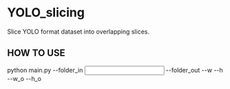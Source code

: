 # YOLO_slicing
Slice YOLO format dataset into overlapping slices.

## HOW TO USE

python main.py --folder_in <input folder> --folder_out <output folder> --w <slice width> --h <slice height> --w_o <overlap width ratio> --h_o <height overlap ratio>